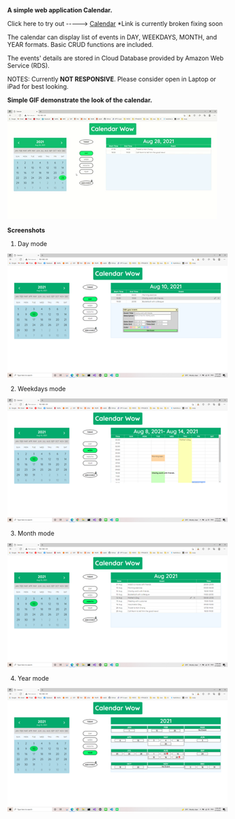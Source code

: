 **A simple web application Calendar.**

Click here to try out -----> [Calendar](calendarproject.ddns.net) *Link is currently broken fixing soon

The calendar can display list of events in DAY, WEEKDAYS, MONTH, and YEAR formats. Basic CRUD functions are included.

The events' details are stored in Cloud Database provided by Amazon Web Service (RDS).

NOTES: Currently **NOT RESPONSIVE**. Please consider open in Laptop or iPad for best looking.

**Simple GIF demonstrate the look of the calendar.**

![Demo GIF](https://github.com/Devler420/calendar_datawow/blob/main/Calendar%20GIF-downsized_large.gif)

**Screenshots**

1. Day mode

![IndexDay](https://github.com/Devler420/calendar_datawow/blob/main/screenshots/indexday001trim.png)

2. Weekdays mode

![IndexWeek](https://github.com/Devler420/calendar_datawow/blob/main/screenshots/indexweek002trim.png)

3. Month mode

![IndexMonth](https://github.com/Devler420/calendar_datawow/blob/main/screenshots/indexmonth003trim.png)

4. Year mode

![IndexYear](https://github.com/Devler420/calendar_datawow/blob/main/screenshots/indexyear004trim.png)
